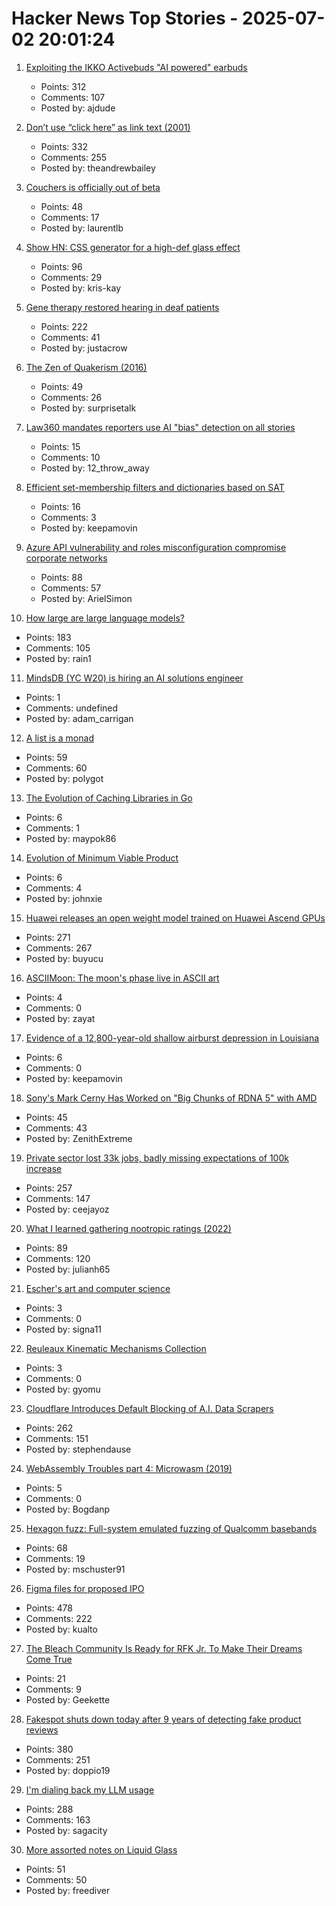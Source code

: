 # Hacker News Top Stories - 2025-07-02 20:01:24

1. [Exploiting the IKKO Activebuds "AI powered" earbuds](https://blog.mgdproductions.com/ikko-activebuds/)
   - Points: 312
   - Comments: 107
   - Posted by: ajdude

2. [Don’t use “click here” as link text (2001)](https://www.w3.org/QA/Tips/noClickHere)
   - Points: 332
   - Comments: 255
   - Posted by: theandrewbailey

3. [Couchers is officially out of beta](https://couchers.org/blog/2025/07/01/releasing-couchers-v1)
   - Points: 48
   - Comments: 17
   - Posted by: laurentlb

4. [Show HN: CSS generator for a high-def glass effect](https://glass3d.dev/)
   - Points: 96
   - Comments: 29
   - Posted by: kris-kay

5. [Gene therapy restored hearing in deaf patients](https://news.ki.se/gene-therapy-restored-hearing-in-deaf-patients)
   - Points: 222
   - Comments: 41
   - Posted by: justacrow

6. [The Zen of Quakerism (2016)](https://www.friendsjournal.org/the-zen-of-quakerism/)
   - Points: 49
   - Comments: 26
   - Posted by: surprisetalk

7. [Law360 mandates reporters use AI "bias" detection on all stories](https://www.niemanlab.org/2025/07/law360-mandates-reporters-use-ai-bias-detection-on-all-stories/)
   - Points: 15
   - Comments: 10
   - Posted by: 12_throw_away

8. [Efficient set-membership filters and dictionaries based on SAT](https://github.com/NationalSecurityAgency/XORSATFilter)
   - Points: 16
   - Comments: 3
   - Posted by: keepamovin

9. [Azure API vulnerability and roles misconfiguration compromise corporate networks](https://www.token.security/blog/azures-role-roulette-how-over-privileged-roles-and-api-vulnerabilities-expose-enterprise-networks)
   - Points: 88
   - Comments: 57
   - Posted by: ArielSimon

10. [How large are large language models?](https://gist.github.com/rain-1/cf0419958250d15893d8873682492c3e)
   - Points: 183
   - Comments: 105
   - Posted by: rain1

11. [MindsDB (YC W20) is hiring an AI solutions engineer](https://job-boards.greenhouse.io/mindsdb/jobs/4770283007)
   - Points: 1
   - Comments: undefined
   - Posted by: adam_carrigan

12. [A list is a monad](https://alexyorke.github.io//2025/06/29/a-list-is-a-monad/)
   - Points: 59
   - Comments: 60
   - Posted by: polygot

13. [The Evolution of Caching Libraries in Go](https://maypok86.github.io/otter/blog/cache-evolution/)
   - Points: 6
   - Comments: 1
   - Posted by: maypok86

14. [Evolution of Minimum Viable Product](https://raspasov.posthaven.com/evolution-of-minimum-viable-product)
   - Points: 6
   - Comments: 4
   - Posted by: johnxie

15. [Huawei releases an open weight model trained on Huawei Ascend GPUs](https://arxiv.org/abs/2505.21411)
   - Points: 271
   - Comments: 267
   - Posted by: buyucu

16. [ASCIIMoon: The moon's phase live in ASCII art](https://asciimoon.com/)
   - Points: 4
   - Comments: 0
   - Posted by: zayat

17. [Evidence of a 12,800-year-old shallow airburst depression in Louisiana](https://www.scienceopen.com/hosted-document?doi=10.14293/ACI.2025.0004)
   - Points: 6
   - Comments: 0
   - Posted by: keepamovin

18. [Sony's Mark Cerny Has Worked on "Big Chunks of RDNA 5" with AMD](https://overclock3d.net/news/gpu-displays/sonys-mark-cerny-has-worked-on-big-chunks-of-rdna-5-with-amd/)
   - Points: 45
   - Comments: 43
   - Posted by: ZenithExtreme

19. [Private sector lost 33k jobs, badly missing expectations of 100k increase](https://www.cnbc.com/2025/07/02/adp-jobs-report-june-2025.html)
   - Points: 257
   - Comments: 147
   - Posted by: ceejayoz

20. [What I learned gathering nootropic ratings (2022)](https://troof.blog/posts/nootropics/)
   - Points: 89
   - Comments: 120
   - Posted by: julianh65

21. [Escher's art and computer science](https://github.com/gritzko/librdx/blob/master/blog/escher.md)
   - Points: 3
   - Comments: 0
   - Posted by: signa11

22. [Reuleaux Kinematic Mechanisms Collection](https://digital.library.cornell.edu/collections/kmoddl)
   - Points: 3
   - Comments: 0
   - Posted by: gyomu

23. [Cloudflare Introduces Default Blocking of A.I. Data Scrapers](https://www.nytimes.com/2025/07/01/technology/cloudflare-ai-data.html)
   - Points: 262
   - Comments: 151
   - Posted by: stephendause

24. [WebAssembly Troubles part 4: Microwasm (2019)](http://troubles.md/microwasm/)
   - Points: 5
   - Comments: 0
   - Posted by: Bogdanp

25. [Hexagon fuzz: Full-system emulated fuzzing of Qualcomm basebands](https://www.srlabs.de/blog-post/hexagon-fuzz-full-system-emulated-fuzzing-of-qualcomm-basebands)
   - Points: 68
   - Comments: 19
   - Posted by: mschuster91

26. [Figma files for proposed IPO](https://www.figma.com/blog/s1-public/)
   - Points: 478
   - Comments: 222
   - Posted by: kualto

27. [The Bleach Community Is Ready for RFK Jr. To Make Their Dreams Come True](https://www.wired.com/story/chlorine-dioxide-bleach-mms-autism-rfk-fda-warning/)
   - Points: 21
   - Comments: 9
   - Posted by: Geekette

28. [Fakespot shuts down today after 9 years of detecting fake product reviews](https://blog.truestar.pro/fakespot-shuts-down/)
   - Points: 380
   - Comments: 251
   - Posted by: doppio19

29. [I'm dialing back my LLM usage](https://zed.dev/blog/dialing-back-my-llm-usage-with-alberto-fortin)
   - Points: 288
   - Comments: 163
   - Posted by: sagacity

30. [More assorted notes on Liquid Glass](https://morrick.me/archives/10068)
   - Points: 51
   - Comments: 50
   - Posted by: freediver

